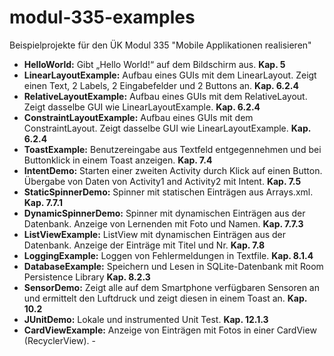 # modul-335-examples
Beispielprojekte für den ÜK Modul 335 "Mobile Applikationen realisieren"


- <b>HelloWorld:</b> Gibt „Hello World!“ auf dem Bildschirm aus.	<b>Kap. 5 </b>
- <b>LinearLayoutExample:</b> Aufbau eines GUIs mit dem LinearLayout. Zeigt einen Text, 2 Labels, 2 Eingabefelder und 2 Buttons an.	<b>Kap. 6.2.4 </b>
- <b>RelativeLayoutExample:</b>	Aufbau eines GUIs mit dem RelativeLayout. Zeigt dasselbe GUI wie LinearLayoutExample.	<b>Kap. 6.2.4</b>
- <b>ConstraintLayoutExample:</b>	Aufbau eines GUIs mit dem ConstraintLayout. Zeigt dasselbe GUI wie LinearLayoutExample.	<b>Kap. 6.2.4</b>
- <b>ToastExample:</b>	Benutzereingabe aus Textfeld entgegennehmen und bei Buttonklick in einem Toast anzeigen.	<b>Kap. 7.4</b>
- <b>IntentDemo:</b>	Starten einer zweiten Activity durch Klick auf einen Button. Übergabe von Daten von Activity1 and Activity2 mit Intent.	<b>Kap. 7.5</b>
- <b>StaticSpinnerDemo:</b>	Spinner mit statischen Einträgen aus Arrays.xml.	<b>Kap. 7.7.1</b>
- <b>DynamicSpinnerDemo:</b>	Spinner mit dynamischen Einträgen aus der Datenbank. Anzeige von Lernenden mit Foto und Namen.	<b>Kap. 7.7.3</b>
- <b>ListViewExample:</b>	ListView mit dynamischen Einträgen aus der Datenbank. Anzeige der Einträge mit Titel und Nr.	<b>Kap. 7.8</b>
- <b>LoggingExample:</b>	Loggen von Fehlermeldungen in Textfile.	<b>Kap. 8.1.4</b>
- <b>DatabaseExample:</b>	Speichern und Lesen in SQLite-Datenbank mit Room Persistence Library	<b>Kap. 8.2.3</b>
- <b>SensorDemo:</b>	Zeigt alle auf dem Smartphone verfügbaren Sensoren an und ermittelt den Luftdruck und zeigt diesen in einem Toast an.	<b>Kap. 10.2</b>
- <b>JUnitDemo:</b>	Lokale und instrumented Unit Test.	<b>Kap. 12.1.3</b>
- <b>CardViewExample:</b>	Anzeige von Einträgen mit Fotos in einer CardView (RecyclerView).	-	
